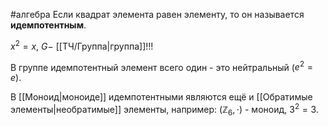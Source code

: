 #алгебра 
Если квадрат элемента равен элементу, то он называется **идемпотентным**.

$x^2 = x, \ G -$ [[ТЧ/Группа|группа]]!!!

В группе идемпотентный элемент всего один - это нейтральный ($e^2 = e$).

В [[Моноид|моноиде]] идемпотентными являются ещё и [[Обратимые элементы|необратимые]] элементы, например: $(\mathbb{Z}_6, \cdot)$ - моноид, $3^2 = 3$.
